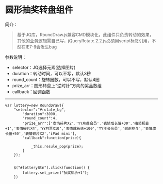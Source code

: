 圆形抽奖转盘组件
=========

简介：
> 基于JQ库，RoundDraw.js兼容CMD模块化，此组件只负责转动的效果，其他的业务逻辑需自己写，jQueryRotate.2.2.js必须用script标签引用，不然在IE7-8会发生bug

参数说明：

- selector：JQ选择元素(选择图片)
- duration：转动时间，可以不写，默认3秒
- round_count：旋转圈数，可以不写，默认4圈
- prize_arr：圆形转盘上“逆时针”方向的奖品数组
- callback：回调函数


----------



    var lottery=new RoundDraw({
	    "selector":"#rotate_bg",
	        "duration":3000,
	        "round_count":4,
	        "prize_arr":['表情碎片X2','YY月费会员','表情成长值+30','抽奖机会+1','表情碎片X4','YY月票X10','表情成长值+100','YY年会会员','谢谢参与','表情成长值+50','表情碎片X2','iPad mini'],
	        "callback":function(prize){
	
	            _this.resule_pop(prize);
	        }
	    });


        $("#lotteryBtn").click(function() {
            lottery.set_prize("抽奖机会+1");
        })
